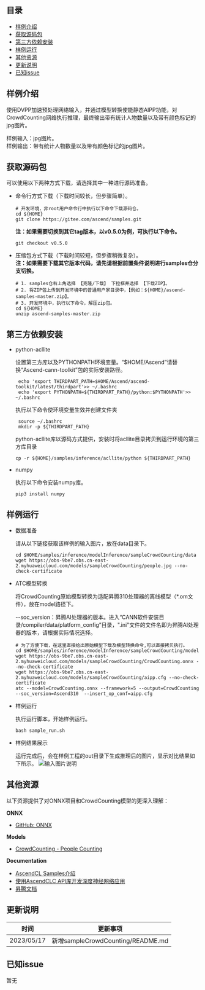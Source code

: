 ## 目录

  - [样例介绍](#样例介绍)
  - [获取源码包](#获取源码包)  
  - [第三方依赖安装](#第三方依赖安装)
  - [样例运行](#样例运行)
  - [其他资源](#其他资源)
  - [更新说明](#更新说明)
  - [已知issue](#已知issue)
    
## 样例介绍

使用DVPP加速预处理网络输入，并通过模型转换使能静态AIPP功能，对CrowdCounting网络执行推理，最终输出带有统计人物数量以及带有颜色标记的jpg图片。
  
样例输入：jpg图片。    
样例输出：带有统计人物数量以及带有颜色标记的jpg图片。

## 获取源码包
    
 可以使用以下两种方式下载，请选择其中一种进行源码准备。

 - 命令行方式下载（下载时间较长，但步骤简单）。

   ```    
   # 开发环境，非root用户命令行中执行以下命令下载源码仓。    
   cd ${HOME}     
   git clone https://gitee.com/ascend/samples.git
   ```
   **注：如果需要切换到其它tag版本，以v0.5.0为例，可执行以下命令。**
   ```
   git checkout v0.5.0
   ```   
 - 压缩包方式下载（下载时间较短，但步骤稍微复杂）。   
   **注：如果需要下载其它版本代码，请先请根据前置条件说明进行samples仓分支切换。**   
   ``` 
   # 1. samples仓右上角选择 【克隆/下载】 下拉框并选择 【下载ZIP】。    
   # 2. 将ZIP包上传到开发环境中的普通用户家目录中，【例如：${HOME}/ascend-samples-master.zip】。     
   # 3. 开发环境中，执行以下命令，解压zip包。     
   cd ${HOME}    
   unzip ascend-samples-master.zip
   ```

## 第三方依赖安装

- python-acllite

   设置第三方库以及PYTHONPATH环境变量。“$HOME/Ascend”请替换“Ascend-cann-toolkit”包的实际安装路径。
    
   ```   
    echo 'export THIRDPART_PATH=$HOME/Ascend/ascend-toolkit/latest/thirdpart'>> ~/.bashrc    
    echo 'export PYTHONPATH=${THIRDPART_PATH}/python:$PYTHONPATH'>> ~/.bashrc
   ```

   执行以下命令使环境变量生效并创建文件夹
   
   ```     
    source ~/.bashrc
    mkdir -p ${THIRDPART_PATH}
   ```

   python-acllite库以源码方式提供，安装时将acllite目录拷贝到运行环境的第三方库目录

    ```
    cp -r ${HOME}/samples/inference/acllite/python ${THIRDPART_PATH}

    ```   

 - numpy

   执行以下命令安装numpy库。
   ```
   pip3 install numpy
   ``` 

## 样例运行

  - 数据准备

    请从以下链接获取该样例的输入图片，放在data目录下。
        
    ```    
    cd $HOME/samples/inference/modelInference/sampleCrowdCounting/data
    wget https://obs-9be7.obs.cn-east-2.myhuaweicloud.com/models/sampleCrowdCounting/people.jpg --no-check-certificate
    ```

  - ATC模型转换

    将CrowdCounting原始模型转换为适配昇腾310处理器的离线模型（\*.om文件），放在model路径下。
    
    --soc_version：昇腾AI处理器的版本。进入“CANN软件安装目录/compiler/data/platform_config”目录，".ini"文件的文件名即为昇腾AI处理器的版本，请根据实际情况选择。

    ```
    # 为了方便下载，在这里直接给出原始模型下载及模型转换命令,可以直接拷贝执行。
    cd $HOME/samples/inference/modelInference/sampleCrowdCounting/model
    wget https://obs-9be7.obs.cn-east-2.myhuaweicloud.com/models/sampleCrowdCounting/CrowdCounting.onnx --no-check-certificate
    wget https://obs-9be7.obs.cn-east-2.myhuaweicloud.com/models/sampleCrowdCounting/aipp.cfg --no-check-certificate
    atc --model=CrowdCounting.onnx --framework=5 --output=CrowdCounting --soc_version=Ascend310  --insert_op_conf=aipp.cfg                                                                     
    ```

  - 样例运行
    

    执行运行脚本，开始样例运行。
    ```
    bash sample_run.sh
    ```
  - 样例结果展示
    
    运行完成后，会在样例工程的out目录下生成推理后的图片，显示对比结果如下所示。
   ![输入图片说明](https://obs-9be7.obs.myhuaweicloud.com/models/sampleCrowdCounting/result.jpg "image-20211028101534905.png")
   

## 其他资源

以下资源提供了对ONNX项目和CrowdCounting模型的更深入理解：

**ONNX**
- [GitHub: ONNX](https://github.com/onnx/onnx)

**Models**
- [CrowdCounting - People Counting](https://github.com/cvlab-stonybrook/DM-Count)

**Documentation**
- [AscendCL Samples介绍](../README_CN.md)
- [使用AscendCLC API库开发深度神经网络应用](https://www.hiascend.com/document/detail/zh/CANNCommunityEdition/600alpha006/infacldevg/aclcppdevg/aclcppdevg_000000.html)
- [昇腾文档](https://www.hiascend.com/document?tag=community-developer)

## 更新说明
  | 时间 | 更新事项 |
|----|------|
| 2023/05/17 | 新增sampleCrowdCounting/README.md |
  

## 已知issue

  暂无